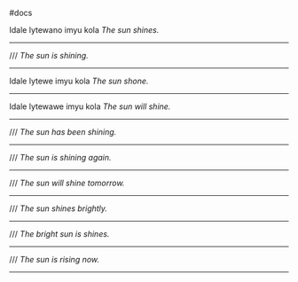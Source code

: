 #docs 

Idale lytewano imyu kola
*The sun shines.*
***

///
*The sun is shining.*
***

Idale lytewe imyu kola
*The sun shone.*
***

Idale lytewawe imyu kola
*The sun will shine.*
***

///
*The sun has been shining.*
***

///
*The sun is shining again.*
***

///
*The sun will shine tomorrow.*
***

///
*The sun shines brightly.*
***

///
*The bright sun is shines.*
***

///
*The sun is rising now.*
***